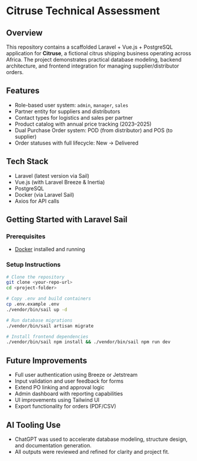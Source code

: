 # Citruse Technical Assessment

## Overview
This repository contains a scaffolded Laravel + Vue.js + PostgreSQL application for **Citruse**, a fictional citrus shipping business operating across Africa.
The project demonstrates practical database modeling, backend architecture, and frontend integration for managing supplier/distributor orders.

## Features
- Role-based user system: `admin`, `manager`, `sales`
- Partner entity for suppliers and distributors
- Contact types for logistics and sales per partner
- Product catalog with annual price tracking (2023–2025)
- Dual Purchase Order system: POD (from distributor) and POS (to supplier)
- Order statuses with full lifecycle: New → Delivered

## Tech Stack
- Laravel (latest version via Sail)
- Vue.js (with Laravel Breeze & Inertia)
- PostgreSQL
- Docker (via Laravel Sail)
- Axios for API calls

## Getting Started with Laravel Sail
### Prerequisites
- [Docker](https://www.docker.com/) installed and running

### Setup Instructions
```bash
# Clone the repository
git clone <your-repo-url>
cd <project-folder>

# Copy .env and build containers
cp .env.example .env
./vendor/bin/sail up -d

# Run database migrations
./vendor/bin/sail artisan migrate

# Install frontend dependencies
./vendor/bin/sail npm install && ./vendor/bin/sail npm run dev
```

## Future Improvements
- Full user authentication using Breeze or Jetstream
- Input validation and user feedback for forms
- Extend PO linking and approval logic
- Admin dashboard with reporting capabilities
- UI improvements using Tailwind UI
- Export functionality for orders (PDF/CSV)

## AI Tooling Use
- ChatGPT was used to accelerate database modeling, structure design, and documentation generation.
- All outputs were reviewed and refined for clarity and project fit.

